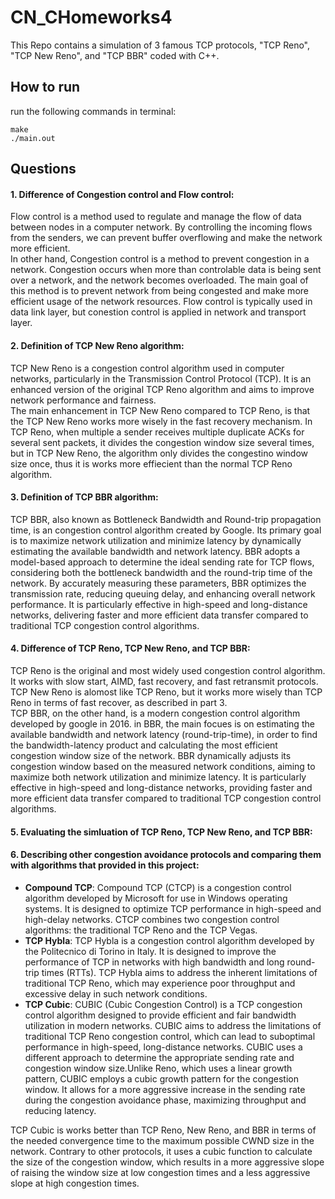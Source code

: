 # CN_CHomeworks4

This Repo contains a simulation of 3 famous TCP protocols, "TCP Reno", "TCP New Reno", and "TCP BBR" coded with C++.

## How to run
run the following commands in terminal:
```
make
./main.out
```

## Questions
#### 1. Difference of Congestion control and Flow control:
Flow control is a method used to regulate and manage the flow of data between nodes in a computer network.
By controlling the incoming flows from the senders, 
we can prevent buffer overflowing and make the network more efficient.      
In other hand, Congestion control is a method to prevent congestion in a network.
Congestion occurs when more than controlable data is being sent over a network,
and the network becomes overloaded. The main goal of this method is to prevent network
from being congested and make more efficient usage of the network resources.
Flow control is typically used in data link layer, but conestion control is applied in network and transport layer.

#### 2. Definition of TCP New Reno algorithm:
TCP New Reno is a congestion control algorithm used in computer networks, particularly in the
Transmission Control Protocol (TCP). It is an enhanced version of the original TCP Reno
algorithm and aims to improve network performance and fairness.    
The main enhancement in TCP New Reno compared to TCP Reno, is that the TCP New Reno works more
wisely in the fast recovery mechanism. In TCP Reno, when multiple a sender receives multiple
duplicate ACKs for several sent packets, it divides the congestion window size several times,
but in TCP New Reno, the algorithm only divides the congestino window size once, thus it is
works more effiecient than the normal TCP Reno algorithm.

#### 3. Definition of TCP BBR algorithm:
TCP BBR, also known as Bottleneck Bandwidth and Round-trip propagation time, is an congestion control algorithm created by Google. Its primary goal is to maximize network utilization and minimize latency by dynamically estimating the available bandwidth and network latency. BBR adopts a model-based approach to determine the ideal sending rate for TCP flows, considering both the bottleneck bandwidth and the round-trip time of the network. By accurately measuring these parameters, BBR optimizes the transmission rate, reducing queuing delay, and enhancing overall network performance. It is particularly effective in high-speed and long-distance networks, delivering faster and more efficient data transfer compared to traditional TCP congestion control algorithms.

#### 4. Difference of TCP Reno, TCP New Reno, and TCP BBR:   
TCP Reno is the original and most widely used congestion control algorithm. It works with slow start, AIMD, fast recovery, and fast retransmit protocols.   
TCP New Reno is alomost like TCP Reno, but it works more wisely than TCP Reno in terms of fast recover, as described in part 3.     
TCP BBR, on the other hand, is a modern congestion control algorithm developed by google in 2016. in BBR, the main focues is on estimating the available bandwidth and network latency (round-trip-time), in order to find the bandwidth-latency product and calculating the most efficient congestion window size of the network. BBR dynamically adjusts its congestion window based on the measured network conditions, aiming to maximize both network utilization and minimize latency. It is particularly effective in high-speed and long-distance networks, providing faster and more efficient data transfer compared to traditional TCP congestion control algorithms.    


#### 5. Evaluating the simluation of TCP Reno, TCP New Reno, and TCP BBR:    


#### 6. Describing other congestion avoidance protocols and comparing them with algorithms that provided in this project:
- **Compound TCP**: Compound TCP (CTCP) is a congestion control algorithm developed by Microsoft for use in Windows operating systems. It is designed to optimize TCP performance in high-speed and high-delay networks. CTCP combines two congestion control algorithms: the traditional TCP Reno and the TCP Vegas.
- **TCP Hybla**: TCP Hybla is a congestion control algorithm developed by the Politecnico di Torino in Italy. It is designed to improve the performance of TCP in networks with high bandwidth and long round-trip times (RTTs). TCP Hybla aims to address the inherent limitations of traditional TCP Reno, which may experience poor throughput and excessive delay in such network conditions.
- **TCP Cubic**: CUBIC (Cubic Congestion Control) is a TCP congestion control algorithm designed to provide efficient and fair bandwidth utilization in modern networks. CUBIC aims to address the limitations of traditional TCP Reno congestion control, which can lead to suboptimal performance in high-speed, long-distance networks. CUBIC uses a different approach to determine the appropriate sending rate and congestion window size.Unlike Reno, which uses a linear growth pattern, CUBIC employs a cubic growth pattern for the congestion window. It allows for a more aggressive increase in the sending rate during the congestion avoidance phase, maximizing throughput and reducing latency.


TCP Cubic is works better than TCP Reno, New Reno, and BBR in terms of the needed convergence time to the maximum possible CWND size in the network. Contrary to other protocols, it uses a cubic function to calculate the size of the congestion window, which results in a more aggressive slope of raising the window size at low congestion times and a less aggressive slope at high congestion times.  








